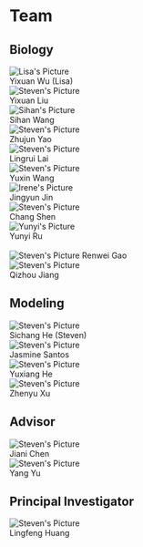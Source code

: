 # Team

## Biology

<div class="grid items-end grid-flow-row grid-cols-2 gap-4 text-center md:grid-cols-4">
<div>
<img alt="Lisa's Picture" src="lisa_pic.jpg" class="max-w-full" />
<br />
Yixuan Wu (Lisa)
</div>
<div>
<img alt="Steven's Picture" src="steven_pic.jpg" class="max-w-full" />
<br />
Yixuan Liu
</div>
<div>
<img alt="Sihan's Picture" src="Sihan_pic.JPG" class="max-w-full" />
<br />
Sihan Wang
</div>
<div>
<img alt="Steven's Picture" src="steven_pic.jpg" class="max-w-full" />
<br />
Zhujun Yao
</div>
<div>
<img alt="Steven's Picture" src="steven_pic.jpg" class="max-w-full" />
<br />
Lingrui Lai
</div>
<div>
<img alt="Steven's Picture" src="steven_pic.jpg" class="max-w-full" />
<br />
Yuxin Wang
</div>
<div>
<img alt="Irene's Picture" src="Irene_pic.jpg" class="max-w-full" />
<br />
Jingyun Jin
</div>
<div>
<img alt="Steven's Picture" src="steven_pic.jpg" class="max-w-full" />
<br />
Chang Shen
</div>
<div>
<img alt="Yunyi's Picture" src="yunyi_pic.png" class="max-w-full" />
<br />
Yunyi Ru
</div>
<div>
<br />
<img alt="Steven's Picture" src="steven_pic.jpg" class="max-w-full" />
Renwei Gao
</div>
<div>
<img alt="Steven's Picture" src="steven_pic.jpg" class="max-w-full" />
<br />
Qizhou Jiang
</div>
</div>

## Modeling

<div class="grid items-end grid-flow-row grid-cols-2 gap-4 text-center md:grid-cols-4">
<div>
<img alt="Steven's Picture" src="steven_pic.jpg" class="max-w-full" />
<br />
Sichang He (Steven)
</div>
<div>
<img alt="Steven's Picture" src="steven_pic.jpg" class="max-w-full" />
<br />
Jasmine Santos
</div>
<div>
<img alt="Steven's Picture" src="steven_pic.jpg" class="max-w-full" />
<br />
Yuxiang He
</div>
<div>
<img alt="Steven's Picture" src="steven_pic.jpg" class="max-w-full" />
<br />
Zhenyu Xu
</div>
</div>

## Advisor

<div class="grid items-end grid-flow-row grid-cols-2 gap-4 text-center md:grid-cols-4">
<div>
<img alt="Steven's Picture" src="steven_pic.jpg" class="max-w-full" />
<br />
Jiani Chen
</div>
<div>
<img alt="Steven's Picture" src="steven_pic.jpg" class="max-w-full" />
<br />
Yang Yu
</div>
</div>

## Principal Investigator

<div class="grid items-end grid-flow-row grid-cols-2 gap-4 text-center md:grid-cols-4">
<div>
<img alt="Steven's Picture" src="steven_pic.jpg" class="max-w-full" />
<br />
Lingfeng Huang
</div>
</div>
